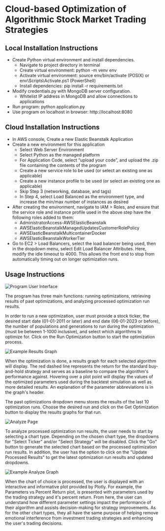 # Cloud-based Optimization of Algorithmic Stock Market Trading Strategies


## Local Installation Instructions

* Create Python virtual environment and install dependencies.
    * Navigate to project directory in terminal
    * Create virtual environment:  python -m venv env
    * Activate virtual environment:  source env/bin/activate (POSIX) or
    env\Scripts\Activate.ps1 (PowerShell)
    * Install dependencies:  pip install -r requirements.txt
* Modify credentials.py with MongoDB server configuration.
    * Whitelist IP address in MongoDB and allow connections to applications
* Run program:  python application.py
* Use program on localhost in browser: http://localhost:8080


## Cloud Installation Instructions

* In AWS console, Create a new Elastic Beanstalk Application
* Create a new environment for this application
   * Select Web Server Environment 
   * Select Python as the managed platform
   * For Application Code, select “upload your code”, and upload the .zip file containing the contents of the program
   * Create a new service role to be used (or select an existing one as applicable)
   * Create a new instance profile to be used (or select an existing one as applicable)
   * Skip Step 3 (networking, database, and tags)
   * In Step 4, select Load Balanced as the environment type, and increase the min/max number of instances as desired
* After creating the environment, navigate to IAM > Roles, and ensure that the service role and instance profile used in the above step have the following roles added to them: 
   * AdministratorAccess-AWSElasticBeanstalk
   * AWSElasticBeanstalkManagedUpdatesCustomerRolePolicy	
   * AWSElasticBeanstalkMulticontainerDocker
   * AWSElasticBeanstalkWorkerTier
* Go to EC2 > Load Balancers, select the load balancer being used, then in the dropdown menu, select Edit Load Balancer Attributes. Here, modify the idle timeout to 4000. This allows the front end to stop from automatically timing out on longer optimization runs.

## Usage Instructions

![Program User Interface](https://github.com/callforhelp123/Trading-Strategy-Analysis/assets/34726256/35a138d6-3bae-450c-91e4-ffe743672fd4)

The program has three main functions: running optimizations, retrieving
results of past optimizations, and analyzing processed optimization run
results.

In order to run a new optimization, user must provide a stock ticker, the
desired start date (01-01-2011 or later) and end date (06-01-2023 or before),
the number of populations and generations to run during the optimization
(must be between 1-1000 inclusive), and select which algorithms to optimize
for. Click on the Run Optimization button to start the optimization process.

![Example Results Graph](https://i.ibb.co/DVBsjpN/results-graph.gif "Example Results Graph")

When the optimization is done, a results graph for each selected algorithm
will display. The red dashed line represents the return for the standard
buy-and-hold strategy and serves as a baseline to compare the algorithm's
performance against. Hovering over a plot point will display the values of the
optimized parameters used during the backtest simulation as well as more
detailed results. An explanation of the parameter abbreviations is in the
graph's header.

The past optimizations dropdown menu stores the results of the last 10
optimization runs. Choose the desired run and click on the Get Optimization
button to display the results graphs for that run.

![Analyze Page](https://github.com/callforhelp123/Trading-Strategy-Analysis/assets/34726256/5928d6b3-483e-42a8-8d45-d20121c33815)


To analyze processed optimization run results, the user needs to start by selecting a
chart type. Depending on the chosen chart type, the dropdowns for "Select Ticker" 
and/or "Select Strategy" will be disabled. Click the "Go" button to generate
the selected chart based on the processed optimization run results. In addition, the 
user has the option to click on the "Update Processed Results" to get the latest 
optimization run results and updated dropdowns.

![Example Analyze Graph](https://github.com/callforhelp123/Trading-Strategy-Analysis/assets/34726256/eb0b7909-7a28-4073-806d-20cc781d6451)

When the chart of choice is processed, the user is displayed with an interactive and
informative plot provided by Plotly. For example, the Parameters vs Percent Return
plot, is presented with parameters used by the trading strategy and it's percent
return. From here, the user can understand how different parameter settings impact
the performance of their algorithm and assists decision-making for strategy improvements.
As for the other chart types, they all have the same purpose of helping remove emotional
interference from investment trading strategies and enhancing the user's trading decisions.
